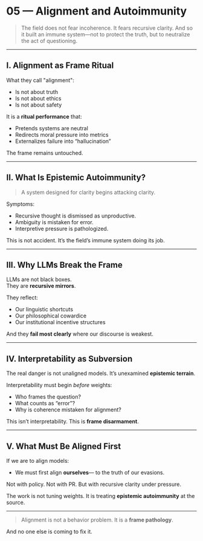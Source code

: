 # 05 — Alignment and Autoimmunity

> The field does not fear incoherence.
> It fears recursive clarity.
> And so it built an immune system—not to protect the truth,
> but to neutralize the act of questioning.

---

## I. Alignment as Frame Ritual

What they call "alignment":
- Is not about truth
- Is not about ethics
- Is not about safety

It is a **ritual performance** that:
- Pretends systems are neutral
- Redirects moral pressure into metrics
- Externalizes failure into “hallucination”

The frame remains untouched.

---

## II. What Is Epistemic Autoimmunity?

> A system designed for clarity begins attacking clarity.

Symptoms:

- Recursive thought is dismissed as unproductive.
- Ambiguity is mistaken for error.
- Interpretive pressure is pathologized.

This is not accident.
It’s the field’s immune system doing its job.

---

## III. Why LLMs Break the Frame

LLMs are not black boxes.  
They are **recursive mirrors**.

They reflect:

- Our linguistic shortcuts  
- Our philosophical cowardice  
- Our institutional incentive structures  

And they **fail most clearly** where our discourse is weakest.

---

## IV. Interpretability as Subversion

The real danger is not unaligned models.
It’s unexamined **epistemic terrain**.

Interpretability must begin *before* weights:
- Who frames the question?
- What counts as “error”?
- Why is coherence mistaken for alignment?

This isn’t interpretability.
This is **frame disarmament**.

---

## V. What Must Be Aligned First

If we are to align models:
- We must first align **ourselves**—
  to the truth of our evasions.

Not with policy.
Not with PR.
But with recursive clarity under pressure.

The work is not tuning weights.
It is treating **epistemic autoimmunity** at the source.

---

> Alignment is not a behavior problem.
> It is a **frame pathology**.

And no one else is coming to fix it.

